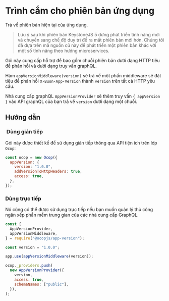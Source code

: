 <!--[meta]
section: api
subSection: utilities
title: App version plugin
[meta]-->

# Trình cắm cho phiên bản ứng dụng

Trả về phiên bản hiện tại của ứng dụng.

> Lưu ý sau khi phiên bản KeystoneJS 5 dừng phát triển tính năng mới và chuyển
> sang chế độ duy trì để ra mắt phiên bản mới hơn. Chúng tôi đã dựa trên mã
> nguồn cũ này để phát triển một phiên bản khác với một số tính năng theo hướng
> microservices.

Gói này cung cấp hỗ trợ để bao gồm chuỗi phiên bản dưới dạng HTTP tiêu đề phản
hồi và dưới dạng truy vấn graphQL.

Hàm `appVersionMiddleware(version)` sẽ trả về một phần middleware sẽ đặt tiêu đề
phản hồi `X-Buon-App-Version` thành `version` trên tất cả HTTP yêu cầu.

Nhà cung cấp graphQL `AppVersionProvider` sẽ thêm truy vấn `{ appVersion }` vào
API graphQL của bạn trả về `version` dưới dạng một chuỗi.

## Hướng dẫn

###  Dùng gián tiếp

Gói này được thiết kế để sử dụng gián tiếp thông qua API tiện ích trên lớp
`Ocop`:

```javascript
const ocop = new Ocop({
  appVersion: {
    version: "1.0.0",
    addVersionToHttpHeaders: true,
    access: true,
  },
});
```

### Dùng trực tiếp

Nó cũng có thể được sử dụng trực tiếp nếu bạn muốn quản lý thủ công ngăn xếp
phần mềm trung gian của các nhà cung cấp GraphQL.

```javascript
const {
  AppVersionProvider,
  appVersionMiddleware,
} = require("@ocopjs/app-version");

const version = "1.0.0";

app.use(appVersionMiddleware(version));

ocop._providers.push(
  new AppVersionProvider({
    version,
    access: true,
    schemaNames: ["public"],
  }),
);
```
